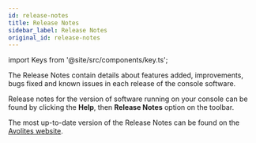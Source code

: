```yaml
---
id: release-notes
title: Release Notes
sidebar_label: Release Notes
original_id: release-notes
---
```


import Keys from '@site/src/components/key.ts';

The Release Notes contain details about features added, improvements,
bugs fixed and known issues in each release of the console software.

Release notes for the version of software running on your console can be
found by clicking the <strong>Help</strong>, then <strong>Release Notes</strong> option on the toolbar.

The most up-to-date version of the Release Notes can be found on the
[Avolites website](//avolites.com/software).


